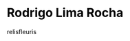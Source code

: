 ---
layout: member
title: Rodrigo Lima Rocha
author: relisfleuris
css: root/index/assets/css.html
js: root/index/assets/js.html
---